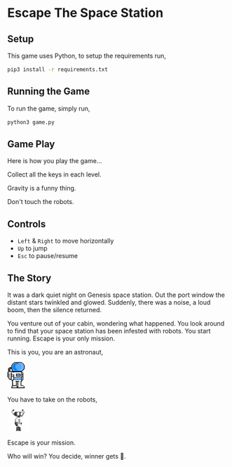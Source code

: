 # Escape The Space Station

## Setup

This game uses Python, to setup the requirements run,

```bash
pip3 install -r requirements.txt
```

## Running the Game

To run the game, simply run,

```bash
python3 game.py
```

## Game Play

Here is how you play the game...

Collect all the keys in each level.

Gravity is a funny thing.

Don't touch the robots.

## Controls

- `Left` & `Right` to move horizontally
- `Up` to jump
- `Esc` to pause/resume

## The Story

It was a dark quiet night on Genesis space station. Out the port window the distant stars twinkled and glowed. Suddenly, there was a noise, a loud boom, then the silence returned.

You venture out of your cabin, wondering what happened. You look around to find that your space station has been infested with robots. You start running. Escape is your only mission.

This is you, you are an astronaut,

![Astronaut](images/astronaut.png)

You have to take on the robots,

![Robot Enemy](images/RobotEnemy1.png)

Escape is your mission.

Who will win? You decide, winner gets 🍕.